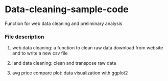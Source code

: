 # Data-cleaning-sample-code
Function for web data cleaning and preliminary analysis

### File description
1. web data cleaning: a function to clean raw data download from website and to write a new csv file

2. land data cleaning: clean and transpose raw data

3. avg price compare plot: data visualization with ggplot2
